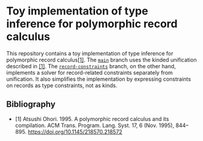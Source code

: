 # Toy implementation of type inference for polymorphic record calculus

This repository contains a toy implementation of type inference for polymorphic record calculus[[1]](#1). The [`main`](https://github.com/coord-e/impl-polymorphic-records-type-inference/tree/main) branch uses the kinded unification described in [[1]](#1). The [`record-constraints`](https://github.com/coord-e/impl-polymorphic-records-type-inference/tree/record-constraints) branch, on the other hand, implements a solver for record-related constraints separately from unification. It also simplifies the implementation by expressing constraints on records as type constraints, not as kinds.

## Bibliography

- <a id="1">[1]</a> Atsushi Ohori. 1995. A polymorphic record calculus and its compilation. ACM Trans. Program. Lang. Syst. 17, 6 (Nov. 1995), 844–895. https://doi.org/10.1145/218570.218572
